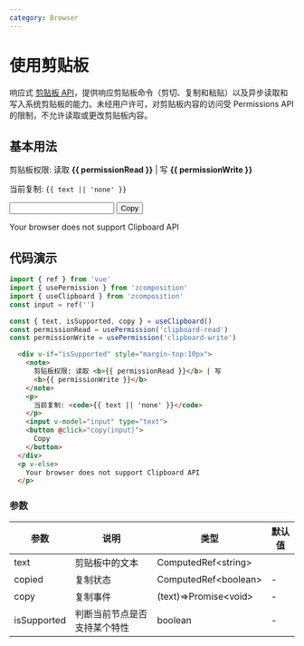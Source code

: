 ```yaml
---
category: Browser
---
```


# 使用剪贴板

响应式 [剪贴板 API](https://developer.mozilla.org/en-US/docs/Web/API/Clipboard_API)，提供响应剪贴板命令（剪切、复制和粘贴）以及异步读取和写入系统剪贴板的能力。未经用户许可，对剪贴板内容的访问受 Permissions API 的限制，不允许读取或更改剪贴板内容。

## 基本用法

<script setup lang="ts">
import { ref } from 'vue'
import { usePermission } from '@lib'
import { useClipboard } from '@lib'
const input = ref('')

const { text, isSupported, copy } = useClipboard()
const permissionRead = usePermission('clipboard-read')
const permissionWrite = usePermission('clipboard-write')
</script>

  <div v-if="isSupported" style="margin-top:10px">
    <note>
      剪贴板权限: 读取 <b>{{ permissionRead }}</b> | 写
      <b>{{ permissionWrite }}</b>
    </note>
    <p>
      当前复制: <code>{{ text || 'none' }}</code>
    </p>
    <input v-model="input" type="text">
    <button @click="copy(input)">
      Copy
    </button>
  </div>
  <p v-else>
    Your browser does not support Clipboard API
  </p>

## 代码演示

```js
import { ref } from 'vue'
import { usePermission } from 'zcomposition'
import { useClipboard } from 'zcomposition'
const input = ref('')

const { text, isSupported, copy } = useClipboard()
const permissionRead = usePermission('clipboard-read')
const permissionWrite = usePermission('clipboard-write')
```

```html
  <div v-if="isSupported" style="margin-top:10px">
    <note>
      剪贴板权限: 读取 <b>{{ permissionRead }}</b> | 写
      <b>{{ permissionWrite }}</b>
    </note>
    <p>
      当前复制: <code>{{ text || 'none' }}</code>
    </p>
    <input v-model="input" type="text">
    <button @click="copy(input)">
      Copy
    </button>
  </div>
  <p v-else>
    Your browser does not support Clipboard API
  </p>
```
### 参数

| 参数       | 说明                 | 类型         | 默认值  |
| -------    | ------------------- | ----------- | ------ |
| text | 剪贴板中的文本	         | ComputedRef\<string\>  | 	    | -       |
| copied   | 复制状态          |  ComputedRef\<boolean\>   | -       |
| copy   | 复制事件          | (text)=>Promise\<void\>   | -       |
| isSupported   | 判断当前节点是否支持某个特性          | boolean   | -       |
